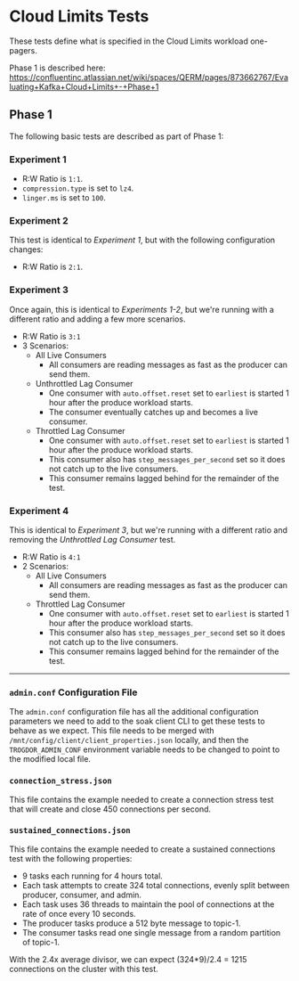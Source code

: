 # Cloud Limits Tests

These tests define what is specified in the Cloud Limits workload one-pagers.

Phase 1 is described here: https://confluentinc.atlassian.net/wiki/spaces/QERM/pages/873662767/Evaluating+Kafka+Cloud+Limits+-+Phase+1

## Phase 1

The following basic tests are described as part of Phase 1:

### Experiment 1
* R:W Ratio is `1:1`.
* `compression.type` is set to `lz4`.
* `linger.ms` is set to `100`.

### Experiment 2
This test is identical to *Experiment 1*, but with the following configuration changes:
* R:W Ratio is `2:1`.

### Experiment 3
Once again, this is identical to *Experiments 1-2*, but we're running with a different ratio and adding a few more scenarios.
* R:W Ratio is `3:1`
* 3 Scenarios:
  * All Live Consumers
    * All consumers are reading messages as fast as the producer can send them. 
  * Unthrottled Lag Consumer
    * One consumer with `auto.offset.reset` set to `earliest` is started 1 hour after the produce workload starts.
    * The consumer eventually catches up and becomes a live consumer.
  * Throttled Lag Consumer
    * One consumer with `auto.offset.reset` set to `earliest` is started 1 hour after the produce workload starts.
    * This consumer also has `step_messages_per_second` set so it does not catch up to the live consumers.
    * This consumer remains lagged behind for the remainder of the test.

### Experiment 4
This is identical to *Experiment 3*, but we're running with a different ratio and removing the *Unthrottled Lag Consumer* test.
* R:W Ratio is `4:1`
* 2 Scenarios:
  * All Live Consumers
    * All consumers are reading messages as fast as the producer can send them.
  * Throttled Lag Consumer
    * One consumer with `auto.offset.reset` set to `earliest` is started 1 hour after the produce workload starts.
    * This consumer also has `step_messages_per_second` set so it does not catch up to the live consumers.
    * This consumer remains lagged behind for the remainder of the test.

---
### `admin.conf` Configuration File
The `admin.conf` configuration file has all the additional configuration parameters we need to add to the soak client CLI to get these tests to behave as we expect.  This file needs to be merged with `/mnt/config/client/client_properties.json` locally, and then the `TROGDOR_ADMIN_CONF` environment variable needs to be changed to point to the modified local file.

### `connection_stress.json`
This file contains the example needed to create a connection stress test that will create and close 450 connections per second.

### `sustained_connections.json`
This file contains the example needed to create a sustained connections test with the following properties:
* 9 tasks each running for 4 hours total.
* Each task attempts to create 324 total connections, evenly split between producer, consumer, and admin.
* Each task uses 36 threads to maintain the pool of connections at the rate of once every 10 seconds.
* The producer tasks produce a 512 byte message to topic-1.
* The consumer tasks read one single message from a random partition of topic-1.

With the 2.4x average divisor, we can expect (324*9)/2.4 = 1215 connections on the cluster with this test.
